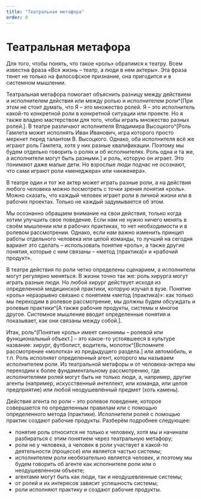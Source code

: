 ```yaml
---
title: "Театральная метафора"
order: 0
---
```


# Театральная метафора

Для того, чтобы понять, что такое «роль» обратимся к театру. Всем известна фраза «Вся жизнь – театр, а люди в нем актеры». Эта фраза тянет не только на философское признание, она пригодится и в системном мышлении.

Театральная метафора помогает объяснить разницу между действием и исполнителем действия или между ролью и исполнителем роли^[При этом не стоит думать, что Я – это множество ролей. Я – это исполнитель какой-то конкретной роли в конкретной ситуации или проекте. Но я также владею мастерством для того, чтобы играть множество разных ролей.]. В театре различают исполнителя Владимира Высоцкого^[Роль Гамлета может исполнять Иван Иванович, игра которого просто меркнет перед талантом В. Высоцкого. Однако, оба исполнителя всё же играют роль Гамлета, хотя у них разные квалификации. Поэтому мы будем отдельно говорить о ролях и об исполнителях. Роль одна и та же, а исполнители могут быть разными.] и роль, которую он играет. Это понимают даже малые дети. Но взрослые люди подчас не осознают, что сами играют роли «менеджера» или «инженера».

В театре один и тот же актер может играть разные роли, а на действия любого человека можно посмотреть с точки зрения понятия «роль». Можно сказать, что каждый человек играет роли в личной жизни или в рабочих проектах. Только не каждый задумывается об этом.

Мы осознанно обращаем внимание на свои действия, только когда хотим улучшить свое поведение. Если нам не нужно ничего менять в своём мышлении или в рабочих практиках, то нет необходимости и в ролевом рассмотрении. Однако, если нам важно изменить принцип работы отдельного человека или целой команды, то лучший на сегодня вариант это сделать – использовать понятие «роль», а также другие понятия, которые с ним связаны – «метод (практика)» и «рабочий продукт».

В театре действия по роли четко определены сценарием, а исполнители могут регулярно меняться. В жизни точно так же: роль хирурга могут играть разные люди. Но любой хирург действует исходя из определенной медицинской практики, которую изучал в вузе. Понятие «роль» неразрывно связано с понятием «метод (практика)»: как только мы переходим в ролевое рассмотрение, мы должны будем обсуждать и ролевые практики^[А также рабочие продукты, системы и многое другое. Системное мышление вводит определенные понятия и показывает, как они связаны между собой.].

Итак, роль^[Понятие «роль» имеет синонимы – ролевой или функциональный объект.] – это какое-то устоявшееся в культуре название: хирург, футболист, водитель, молоток^[Вспомните рассмотрение «молотка» из предыдущего раздела.] или автомобиль, и т.п. Роль исполняет определенный агент, которого мы называем исполнителем роли. Из театральной метафоры и от человека-актера мы переходим к более фундаментальному рассмотрению, где исполнителями ролей могут быть не только люди, а, например, другие агенты (например, искусственный интеллект, или команда, или целое предприятие) или любой неодушевлённый предмет (хоть камень).

Действия агента по роли – это ролевое поведение, которое совершается по определенным правилам или с помощью определенного метода (практики). Исполнители ролей с помощью практик создают рабочие продукты. Разберём подробнее следующее:

* понятие роль относится не только к человеку, хотя мы и начинали разбираться с этим понятием через театральную метафору;
* роли не у человека, а человек в роли участвует в какой-то деятельности (процессе) или является частью системы;
* исполнителем роли необязательно является человек, и поэтому мы будем говорить об агенте как исполнителе роли или о неодушевленном объекте;
* агентами могут быть как люди, так и неодушевленные системы;
* от ролей и их интересов зависит успешность системы;
* роли исполняют практику и создают рабочие продукты.